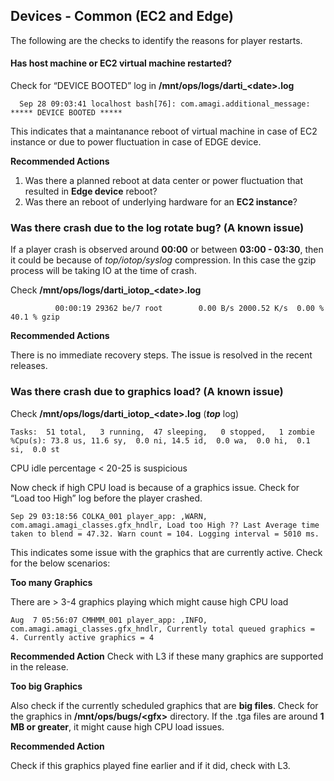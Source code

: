 ## Devices - Common (EC2 and Edge)

The following are the checks to identify the reasons for player restarts.

#### Has host machine or EC2 virtual machine restarted?

Check for “DEVICE BOOTED” log in **/mnt/ops/logs/darti_\<date>.log**
  
```
  Sep 28 09:03:41 localhost bash[76]: com.amagi.additional_message: ***** DEVICE BOOTED *****
```

This indicates that a maintanance reboot of virtual machine in case of EC2 instance or due to power fluctuation in case of EDGE device.

**Recommended Actions**

1. Was there a planned reboot at data center or power fluctuation that resulted in **Edge device** reboot?
2. Was there an reboot of underlying hardware for an **EC2 instance**?

### Was there crash due to the log rotate bug? (A known issue)

If a player crash is observed around **00:00** or between **03:00 - 03:30**, then it could be because of _top/iotop/syslog_ compression. In this case the gzip process will be taking IO at the time of crash.

Check **/mnt/ops/logs/darti_iotop_\<date>.log**
  
```
          00:00:19 29362 be/7 root        0.00 B/s 2000.52 K/s  0.00 %  40.1 % gzip
```
  
**Recommended Actions**

There is no immediate recovery steps. The issue is resolved in the recent releases.

### Was there crash due to graphics load? (A known issue)


Check **/mnt/ops/logs/darti_iotop_\<date>.log** (_**top**_ log)

```
Tasks:  51 total,   3 running,  47 sleeping,   0 stopped,   1 zombie
%Cpu(s): 73.8 us, 11.6 sy,  0.0 ni, 14.5 id,  0.0 wa,  0.0 hi,  0.1 si,  0.0 st
```
CPU idle percentage < 20-25 is suspicious

Now check if high CPU load is because of a graphics issue.
Check for “Load too High” log before the player crashed. 

```
Sep 29 03:18:56 COLKA_001 player_app: ,WARN, com.amagi.amagi_classes.gfx_hndlr, Load too High ?? Last Average time taken to blend = 47.32. Warn count = 104. Logging interval = 5010 ms.
```

This indicates some issue with the graphics that are currently active.
Check for the below scenarios:

**Too many Graphics**

There are > 3-4 graphics playing which might cause high CPU load

```
Aug  7 05:56:07 CMHMM_001 player_app: ,INFO, com.amagi.amagi_classes.gfx_hndlr, Currently total queued graphics = 4. Currently active graphics = 4
```
**Recommended Action**
Check with L3 if these many graphics are supported in the release.

**Too big Graphics**

Also check if the currently scheduled graphics that are **big files**. Check for the graphics in **/mnt/ops/bugs/\<gfx>** directory. If the .tga files are around **1 MB or greater**, it might cause high CPU load issues. 
  
**Recommended Action**

Check if this graphics played fine earlier and if it did, check with L3.


